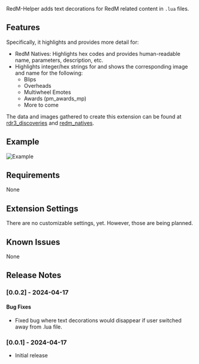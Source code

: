 RedM-Helper adds text decorations for RedM related content in `.lua` files. 

## Features

Specifically, it highlights and provides more detail for:
- RedM Natives: Highlights hex codes and provides human-readable name, parameters, description, etc.
- Highlights integer/hex strings for  and shows the corresponding image and name for the following:
    - Blips
    - Overheads
    - Multiwheel Emotes
    - Awards (pm_awards_mp)
    - More to come

The data and images gathered to create this extension can be found at [rdr3_discoveries](https://github.com/femga/rdr3_discoveries) and [redm_natives](https://redm.disquse.me/natives/).

## Example

![Example](images/RedMHelperDemo.gif)

## Requirements

None

## Extension Settings

There are no customizable settings, yet. However, those are being planned.

## Known Issues

None

## Release Notes

### [0.0.2] - 2024-04-17

#### Bug Fixes

- Fixed bug where text decorations would disappear if user switched away from .lua file.

### [0.0.1] - 2024-04-17

- Initial release

